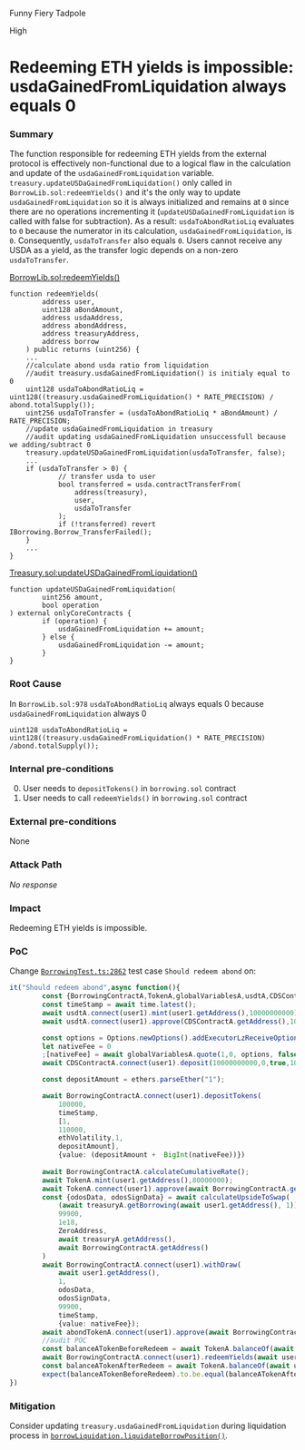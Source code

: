 Funny Fiery Tadpole

High

# Redeeming ETH yields is impossible: usdaGainedFromLiquidation always equals 0

### Summary

The function responsible for redeeming ETH yields from the external protocol is effectively non-functional due to a logical flaw in the calculation and update of the `usdaGainedFromLiquidation` variable.
`treasury.updateUSDaGainedFromLiquidation()` only called in `BorrowLib.sol:redeemYields()` and it's the only way to update `usdaGainedFromLiquidation` so it is always initialized and remains at `0` since there are no operations incrementing it (`updateUSDaGainedFromLiquidation` is called with false for subtraction).
As a result: `usdaToAbondRatioLiq` evaluates to `0` because the numerator in its calculation, `usdaGainedFromLiquidation`, is `0`.
Consequently, `usdaToTransfer` also equals `0`.
Users cannot receive any USDA as a yield, as the transfer logic depends on a non-zero `usdaToTransfer`.

[BorrowLib.sol:redeemYields()](https://github.com/sherlock-audit/2024-11-autonomint/blob/main/Blockchain/Blockchian/contracts/lib/BorrowLib.sol#L978)
```solidity
function redeemYields(
        address user,
        uint128 aBondAmount,
        address usdaAddress,
        address abondAddress,
        address treasuryAddress,
        address borrow
    ) public returns (uint256) {
    ...
    //calculate abond usda ratio from liquidation
    //audit treasury.usdaGainedFromLiquidation() is initialy equal to 0
    uint128 usdaToAbondRatioLiq = uint128((treasury.usdaGainedFromLiquidation() * RATE_PRECISION) / abond.totalSupply());
    uint256 usdaToTransfer = (usdaToAbondRatioLiq * aBondAmount) / RATE_PRECISION;
    //update usdaGainedFromLiquidation in treasury
    //audit updating usdaGainedFromLiquidation unsuccessfull because we adding/subtract 0 
    treasury.updateUSDaGainedFromLiquidation(usdaToTransfer, false);
    ...
    if (usdaToTransfer > 0) {
            // transfer usda to user
            bool transferred = usda.contractTransferFrom(
                address(treasury),
                user,
                usdaToTransfer
            );
            if (!transferred) revert IBorrowing.Borrow_TransferFailed();
    }
    ...
}
```

[Treasury.sol:updateUSDaGainedFromLiquidation()](https://github.com/sherlock-audit/2024-11-autonomint/blob/main/Blockchain/Blockchian/contracts/Core_logic/Treasury.sol#L422)
```solidity
function updateUSDaGainedFromLiquidation(
        uint256 amount,
        bool operation
) external onlyCoreContracts {
        if (operation) {
            usdaGainedFromLiquidation += amount;
        } else {
            usdaGainedFromLiquidation -= amount;
        }
}
```

### Root Cause

In `BorrowLib.sol:978` `usdaToAbondRatioLiq` always equals 0 because `usdaGainedFromLiquidation` always 0
```solidity
uint128 usdaToAbondRatioLiq = uint128((treasury.usdaGainedFromLiquidation() * RATE_PRECISION) /abond.totalSupply());
```


### Internal pre-conditions

0. User needs to `depositTokens()` in `borrowing.sol` contract
1. User needs to call `redeemYields()` in `borrowing.sol` contract

### External pre-conditions

None

### Attack Path

_No response_

### Impact

Redeeming ETH yields is impossible.

### PoC

Change [`BorrowingTest.ts:2862`](https://github.com/sherlock-audit/2024-11-autonomint/blob/main/Blockchain/Blockchian/test/BorrowingTest.ts#L2862C9-L2906C11) test case `Should redeem abond` on:
```Typescript
it("Should redeem abond",async function(){
        const {BorrowingContractA,TokenA,globalVariablesA,usdtA,CDSContractA,abondTokenA} = await loadFixture(deployer);
        const timeStamp = await time.latest();
        await usdtA.connect(user1).mint(user1.getAddress(),10000000000)
        await usdtA.connect(user1).approve(CDSContractA.getAddress(),10000000000);

        const options = Options.newOptions().addExecutorLzReceiveOption(400000, 0).toHex().toString()
        let nativeFee = 0
        ;[nativeFee] = await globalVariablesA.quote(1,0, options, false)
        await CDSContractA.connect(user1).deposit(10000000000,0,true,10000000000,100000, { value: nativeFee.toString()});

        const depositAmount = ethers.parseEther("1");

        await BorrowingContractA.connect(user1).depositTokens(
            100000,
            timeStamp,
            [1,
            110000,
            ethVolatility,1,
            depositAmount],
            {value: (depositAmount +  BigInt(nativeFee))})
        
        await BorrowingContractA.calculateCumulativeRate();
        await TokenA.mint(user1.getAddress(),80000000);
        await TokenA.connect(user1).approve(await BorrowingContractA.getAddress(),await TokenA.balanceOf(user1.getAddress()));
        const {odosData, odosSignData} = await calculateUpsideToSwap(
            (await treasuryA.getBorrowing(await user1.getAddress(), 1))[1],
            99900,
            1e18,
            ZeroAddress,
            await treasuryA.getAddress(),
            await BorrowingContractA.getAddress()
        )
        await BorrowingContractA.connect(user1).withDraw(
            await user1.getAddress(), 
            1,
            odosData,
            odosSignData,
            99900,
            timeStamp,
            {value: nativeFee});
        await abondTokenA.connect(user1).approve(await BorrowingContractA.getAddress(), await abondTokenA.balanceOf(user1.address));
        //audit POC
        const balanceATokenBeforeRedeem = await TokenA.balanceOf(await user1.getAddress())
        await BorrowingContractA.connect(user1).redeemYields(await user1.getAddress(), await abondTokenA.balanceOf(await user1.getAddress()));
        const balanceATokenAfterRedeem = await TokenA.balanceOf(await user1.getAddress())
        expect(balanceATokenBeforeRedeem).to.be.equal(balanceATokenAfterRedeem)
})
```

### Mitigation

Consider updating `treasury.usdaGainedFromLiquidation` during liquidation process in [`borrowLiquidation.liquidateBorrowPosition()`](https://github.com/sherlock-audit/2024-11-autonomint/blob/main/Blockchain/Blockchian/contracts/Core_logic/borrowLiquidation.sol#L150).
